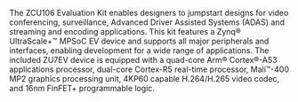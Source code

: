 The ZCU106 Evaluation Kit enables designers to jumpstart designs for video conferencing, surveillance, Advanced Driver Assisted Systems (ADAS) and streaming and encoding applications. This kit features a Zynq® UltraScale+™ MPSoC EV device and supports all major peripherals and interfaces, enabling development for a wide range of applications. The included ZU7EV device is equipped with a quad-core Arm® Cortex®-A53 applications processor, dual-core Cortex-R5 real-time processor, Mali™-400 MP2 graphics processing unit, 4KP60 capable H.264/H.265 video codec, and 16nm FinFET+ programmable logic.
